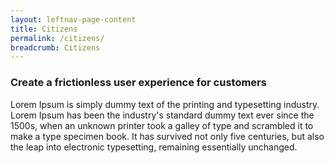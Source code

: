 ```yaml
---
layout: leftnav-page-content
title: Citizens
permalink: /citizens/
breadcrumb: Citizens
---
```


### **Create a frictionless user experience for customers**

Lorem Ipsum is simply dummy text of the printing and typesetting industry. Lorem Ipsum has been the industry's standard dummy text ever since the 1500s, when an unknown printer took a galley of type and scrambled it to make a type specimen book. It has survived not only five centuries, but also the leap into electronic typesetting, remaining essentially unchanged.

